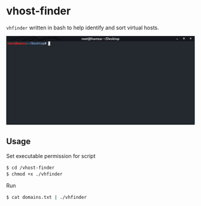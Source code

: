 # vhost-finder
`vhfinder` written in bash to help identify and sort virtual hosts.


![VHost Finder - Bash](https://github.com/hamzaavvan/vhost-finder/blob/master/ss/ss.gif?raw=true)


## Usage

Set executable permission for script
```bash
$ cd /vhost-finder
$ chmod +x ./vhfinder
```

Run
```bash
$ cat domains.txt | ./vhfinder
```
